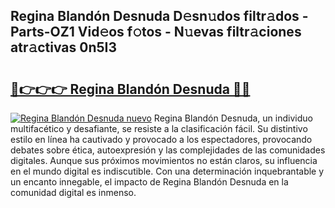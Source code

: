 ## Regina Blandón Desnuda D𝚎sn𝚞dos filtr𝚊dos - Parts-OZ1 Vid𝚎os f𝚘tos - N𝚞evas filtr𝚊ciones atr𝚊ctivas 0n5I3

# <h2><a href="http://mb8bia.tromn.icu/?c=Regina+Bland%c3%b3n+Desnuda">🔗👉👉👉 Regina Blandón Desnuda 🔗🔗</a></h2>

[![Regina Blandón Desnuda nuevo](https://i.imgur.com/pEAQMta.gif)](http://mb8bia.tromn.icu/?c=Regina+Bland%c3%b3n+Desnuda)
Regina Blandón Desnuda, un individuo multifacético y desafiante, se resiste a la clasificación fácil. Su distintivo estilo en línea ha cautivado y provocado a los espectadores, provocando debates sobre ética, autoexpresión y las complejidades de las comunidades digitales. Aunque sus próximos movimientos no están claros, su influencia en el mundo digital es indiscutible. Con una determinación inquebrantable y un encanto innegable, el impacto de Regina Blandón Desnuda en la comunidad digital es inmenso.
